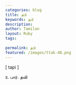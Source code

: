 ```yaml
---
categories: blog
title: தபி
keywords: தபி
description: 
author: Tamilan
layout: Ruby
tags: 
 
permalink: தபி
featured: /images/ttak-48.png
---
```

  
[ tapi ]  
  
s. பார். தவி